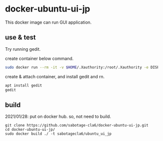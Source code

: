 # docker-ubuntu-ui-jp

This docker image can run GUI application.

## use & test

Try running gedit.

create container below command.

``` bash
sudo docker run --rm -it -v $HOME/.Xauthority:/root/.Xauthority -e DISPLAY=$DISPLAY --network=host sabotagecla6/ubuntu_ui_jp
```

create & attach container, and install gedit and rn.

``` bash
apt install gedit
gedit
```

## build

2021/01/28: put on docker hub.
so, not need to build.

```
git clone https://github.com/sabotage-cla6/docker-ubuntu-ui-jp.git
cd docker-ubuntu-ui-jp/
sudo docker build ./ -t sabotagecla6/ubuntu_ui_jp
```